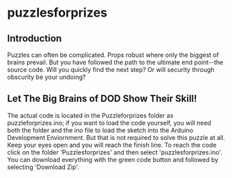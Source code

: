 # puzzlesforprizes

## Introduction

Puzzles can often be complicated. Props robust where only the biggest of brains prevail. But you have followed the path to the ultimate end point--the source code. Will you quickly find the next step? Or will security through obscurity be your undoing?

## Let The Big Brains of DOD Show Their Skill!

The actual code is located in the Puzzleforprizes folder as puzzleforprizes.ino; if you want to load the code yourself, you will need both the folder and the ino file to load the sketch into the Arduino Development Enviornment. But that is not required to solve this puzzle at all. Keep your eyes open and you will reach the finish line. To reach the code click on the folder 'Puzzlesforprizes' and then select 'puzzlesforprizes.ino'. You can download everything with the green code button and followed by selecting 'Download Zip'.
